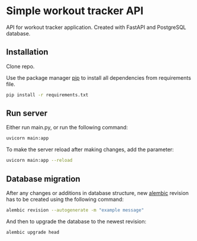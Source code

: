 # Simple workout tracker API
API for workout tracker application.
Created with FastAPI and PostgreSQL database.

## Installation
Clone repo.

Use the package manager [pip](https://pip.pypa.io/en/stable/) to install all dependencies from requirements file.

```bash
pip install -r requirements.txt
```

## Run server
Either run main.py, or run the following command:

```bash
uvicorn main:app
```

To make the server reload after making changes, add the parameter:

```bash
uvicorn main:app --reload
```

## Database migration
After any changes or additions in database structure, new [alembic](https://pypi.org/project/alembic/) revision has to be created using the following command:

```bash
alembic revision --autogenerate -m "example message"
```

And then to upgrade the database to the newest revision:

```bash
alembic upgrade head
```
